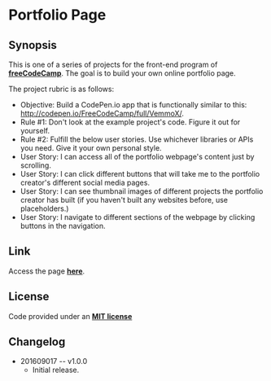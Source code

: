 Portfolio Page
===

Synopsis
---
This is one of a series of projects for the front-end program of **[freeCodeCamp](http://www.freecodecamp.com/)**. The goal is to build your
own online portfolio page.

The project rubric is as follows:

+ Objective: Build a CodePen.io app that is functionally similar to this: http://codepen.io/FreeCodeCamp/full/VemmoX/.
+ Rule #1: Don't look at the example project's code. Figure it out for yourself.
+ Rule #2: Fulfill the below user stories. Use whichever libraries or APIs you need. Give it your own personal style.
+ User Story: I can access all of the portfolio webpage's content just by scrolling.
+ User Story: I can click different buttons that will take me to the portfolio creator's different social media pages.
+ User Story: I can see thumbnail images of different projects the portfolio creator has built (if you haven't built any websites before, use placeholders.)
+ User Story: I navigate to different sections of the webpage by clicking buttons in the navigation.


Link
---
Access the page **[here](http://genkibit.github.io/fcc-online-portfolio/)**.


License
---
Code provided under an **[MIT license](https://github.com/genkibit/fcc-online-portfolio/blob/gh-pages/LICENSE.md)**


Changelog
---
+  201609017 -- v1.0.0
	- Initial release.